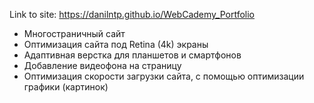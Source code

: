 Link to site: https://danilntp.github.io/WebCademy_Portfolio

- Многостраничный сайт
- Оптимизация сайта под Retina (4k) экраны
- Адаптивная верстка для планшетов и смартфонов
- Добавление видеофона на страницу
- Оптимизация скорости загрузки сайта, с помощью оптимизации графики (картинок)
